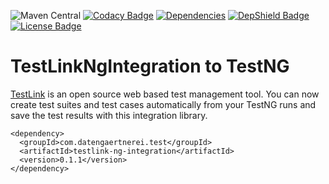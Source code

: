 ![Maven Central](https://img.shields.io/maven-central/v/com.datengaertnerei.test/testlink-ng-integration.svg?style=flat)
[![Codacy Badge](https://api.codacy.com/project/badge/Grade/3d6a88390ce6414d810825d566ebe4a7)](https://app.codacy.com/app/datengaertnerei/TestLinkNgIntegration?utm_source=github.com&utm_medium=referral&utm_content=datengaertnerei/TestLinkNgIntegration&utm_campaign=Badge_Grade_Dashboard)
[![Dependencies](https://img.shields.io/librariesio/github/datengaertnerei/TestLinkNgIntegration.svg)](https://libraries.io/github/datengaertnerei/TestLinkNgIntegration)
[![DepShield Badge](https://depshield.sonatype.org/badges/datengaertnerei/TestLinkNgIntegration/depshield.svg)](https://depshield.github.io)
[![License Badge](https://img.shields.io/github/license/datengaertnerei/TestLinkNgIntegration.svg)](https://mit-license.org/)

# TestLinkNgIntegration to TestNG

[TestLink](https://github.com/TestLinkOpenSourceTRMS) is an open source web based test management tool. You can now create test suites and test cases automatically from your TestNG runs and save the test results with this integration library.

```
<dependency>
  <groupId>com.datengaertnerei.test</groupId>
  <artifactId>testlink-ng-integration</artifactId>
  <version>0.1.1</version>
</dependency>
```
